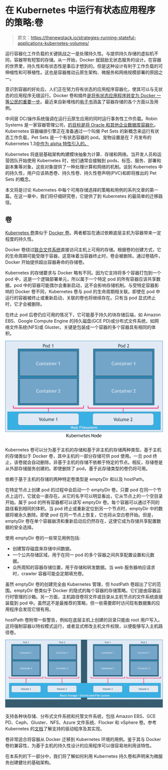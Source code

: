 # 在 Kubernetes 中运行有状态应用程序的策略:卷

> 原文：<https://thenewstack.io/strategies-running-stateful-applications-kubernetes-volumes/>

运行容器化工作负载的关键挑战之一是处理持久性。与提供持久存储的虚拟机不同，容器带有短暂的存储。从一开始，Docker 就鼓励无状态服务的设计。在容器的世界里，持久性和有状态性是事后才想到的。但是这种设计有利于工作负载的可伸缩性和可移植性。这也是容器推动云原生架构、微服务和网络规模部署的原因之一。

意识到容器的好处后，人们正在努力将有状态的应用程序容器化，使其可以与无状态的应用程序无缝运行。Docker 卷和插件[是将有状态应用程序转变为 Docker 一等公民的重要一步](https://thenewstack.io/methods-dealing-container-storage/)。最近来自新堆栈的[电子书](https://thenewstack.io/ebookseries/)涵盖了容器存储的各个方面以及用例。

中间层 DC/操作系统强调在运行云原生应用的同时运行事务性工作负载。Robin Systems 是一家容器管理公司，[的目标是将 Oracle 和其他企业数据库容器化](https://thenewstack.io/robin-systems-everythings-container/)。Kubernetes 容器编排引擎正在准备通过一个叫做 Pet Sets 的新概念来运行有状态工作负载，Pet Sets 是一个有状态容器的 pod。宠物设置是在 7 月发布的 Kubernetes 1.3[中作为 alpha 特性引入的。](https://thenewstack.io/kubernetes-1-3-supports-stateful-applications-federated-clusters/)

Kubernetes 将底层基础架构构建模块抽象为计算、存储和网络。当开发人员和运营团队开始使用 Kubernetes 时，他们通常会接触到 pods、标签、服务、部署和副本集等对象，这些对象提供了一种处理计算和网络的机制。谈到 Kubernetes 中的持久性，用户应该熟悉卷、持久性卷、持久性卷声明(PVC)和即将推出的 Pet Sets 的概念。

本文将是讨论 Kubernetes 中每个可用存储选择的策略和用例的系列文章的第一篇。在这一章中，我们将仔细研究卷，它提供了到 Kubernetes 的最简单的迁移路径。

## 卷

[Kubernetes 卷](http://kubernetes.io/docs/user-guide/volumes/)类似于 [Docker 卷](https://docs.docker.com/userguide/dockervolumes/)。两者都旨在通过依赖底层主机为容器带来一定程度的持久性。

Docker 卷绕过[联合文件系统](https://blog.docker.com/2015/10/docker-basics-webinar-qa/)直接访问主机上可用的存储。根据卷的创建方式，它的生命周期可能受限于容器，这意味着当容器终止时，卷会被删除。通过卷插件，Docker 开始提供超出容器寿命的存储卷。

Kubernetes 的存储要求与 Docker 略有不同。因为它支持将多个容器打包到一个 pod 中，这是一个逻辑部署单元，所以属于一个特定 pod 的所有容器应该共享数据。pod 中的容器可能偶尔会重新启动，这不会影响存储机制。与受特定容器影响的 Docker 卷不同，Kubernetes 卷与 pod 的生命周期相关联。即使在 pod 中运行的容器被终止或重新启动，关联的卷也将继续存在。只有当 pod 显式终止时，它才会被删除。

在终止 pod 后卷仍应可用的情况下，它可能基于持久的块存储后端，如 Amazon EBS、Google Compute Engine 的持久磁盘(GCE PD)或分布式文件系统，如网络文件系统(NFS)或 Gluster。关键是包装成一个容器的多个容器具有相同的体积。

![kubernetes-host-storage](img/7aedcdfe063c303d7cf711ef7ea674d7.png)

Kubernetes 卷可以分为基于主机的存储和基于非主机的存储两种类型。基于主机的存储类似于 Docker 卷，其中主机的一部分存储可供 pod 使用。一旦 pod 终止，该卷就会自动删除。非基于主机的存储不依赖于特定的节点。相反，存储卷是从外部存储服务创建的。即使删除了 pod，基于此存储类型的卷仍将可用。

依赖于基于主机的存储的两种特定卷类型是 emptyDir 和以及 hostPath。

在特定节点上创建 pod 的过程中会启动一个 emptyDir 卷。只要 pod 在同一个节点上运行，它就会一直存在。从它的名字可以明显看出，它从节点上的一个空目录开始。属于 pod 的所有容器都可以读写 emptyDir 卷。每个容器可以通过不同的路径看到相同的体积。当 pod 终止或重新定位到另一个节点时，emptyDir 中的数据将被永久删除。即使 pod 在同一节点上恢复，它也将从空白卷开始。但是，emptyDir 卷在单个容器崩溃和重新启动后仍然存在，这使它成为存储共享配置数据的安全选择。

使用 emptyDir 卷的一些常见用例包括:

*   创建暂存磁盘来存储中间数据。
*   一个公共存储区域，用于在同一 pod 的多个容器之间共享配置设置和元数据。
*   众所周知的容器存储位置，用于存储和转发数据。当 web 服务器响应请求时，crawler 容器可能会定期填充卷。

虽然 emptyDir 卷的创建完全由 Kubernetes 管理，但 hostPath 卷超出了它的范围。emptyDir 卷类似于 Docker 的隐式的每个容器的存储策略。它们是由容器运行时管理的沙箱。另一方面，主机路径卷将文件或目录从主机节点的文件系统直接装载到 pod 中。虽然这不是最推荐的策略，但一些需要即时访问现有数据集的应用程序会发现它很有用。

hostPath 卷附带一些警告，例如在底层主机上创建的目录只能由 root 用户写入。这将强制容器以特权模式运行，或者显式修改主机文件权限，以便能够写入主机路径卷。

![kubernetes-dist-storage](img/0181c9a7854ef0a1f0e1fd6da94d2708.png)

支持各种块存储、分布式文件系统和托管文件系统，包括 Amazon EBS、GCE PD、Ceph、Gluster、NFS、Azure 文件系统、Flocker 和 vSphere 卷。参考 Kubernetes 的[文档](http://kubernetes.io/docs/user-guide/volumes/#resources)了解支持的驱动程序及其实现。

卷非常适合将容器从 Docker 迁移到 Kubernetes 环境的用例。鉴于其与 Docker 卷的兼容性，为基于主机的持久性设计的应用程序可以很容易地利用该特性。

在本系列的下一部分中，我们将了解如何利用 Kubernetes 持久卷和声明来为微服务创建健壮的基础架构。

<svg xmlns:xlink="http://www.w3.org/1999/xlink" viewBox="0 0 68 31" version="1.1"><title>Group</title> <desc>Created with Sketch.</desc></svg>